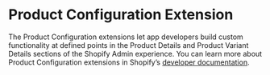 # Product Configuration Extension

The Product Configuration extensions let app developers build custom functionality at defined points in
the Product Details and Product Variant Details sections of the Shopify Admin experience. 
You can learn more about Product Configuration extensions in Shopify’s [developer documentation](https://shopify.dev/docs/apps/selling-strategies/bundles/product-config).

